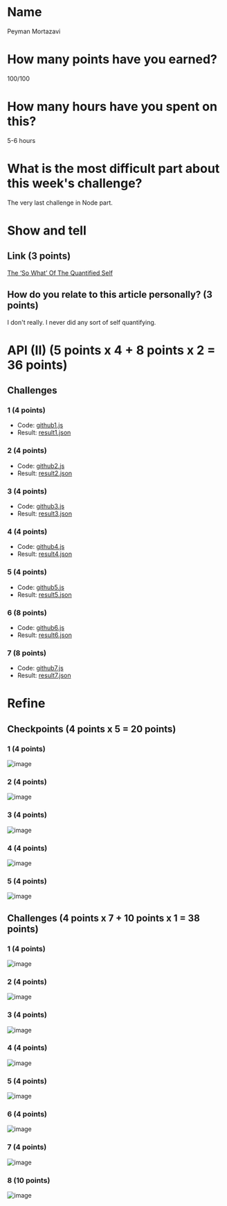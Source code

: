 # Name

Peyman Mortazavi

# How many points have you earned?

100/100

# How many hours have you spent on this?

5-6 hours

# What is the most difficult part about this week's challenge?

The very last challenge in Node part.

# Show and tell

## Link (3 points)

[The ‘So What’ Of The Quantified Self](http://techcrunch.com/2012/03/31/quantified-self-so-what/)

## How do you relate to this article personally? (3 points)

I don't really. I never did any sort of self quantifying.

# API (II) (5 points x 4 + 8 points x 2 = 36 points)

## Challenges

### 1 (4 points)

* Code: [github1.js](github1.js)
* Result: [result1.json](result1.json)

### 2 (4 points)

* Code: [github2.js](github2.js)
* Result: [result2.json](result2.json)

### 3 (4 points)

* Code: [github3.js](github3.js)
* Result: [result3.json](result.json)

### 4 (4 points)

* Code: [github4.js](github4.js)
* Result: [result4.json](result4.json)

### 5 (4 points)

* Code: [github5.js](github5.js)
* Result: [result5.json](result5.json)

### 6 (8 points)

* Code: [github6.js](github6.js)
* Result: [result6.json](result6.json)

### 7 (8 points)

* Code: [github7.js](github7.js)
* Result: [result7.json](result7.json)


# Refine

## Checkpoints (4 points x 5 = 20 points)

### 1 (4 points)

![image](https://dl.dropboxusercontent.com/u/44502811/big%20data%20screenshots/Week%204/chk1.png)

### 2 (4 points)

![image](https://dl.dropboxusercontent.com/u/44502811/big%20data%20screenshots/Week%204/chk2.png)

### 3 (4 points)

![image](https://dl.dropboxusercontent.com/u/44502811/big%20data%20screenshots/Week%204/chk3.png)

### 4 (4 points)

![image](https://dl.dropboxusercontent.com/u/44502811/big%20data%20screenshots/Week%204/chk4.png)

### 5 (4 points)

![image](https://dl.dropboxusercontent.com/u/44502811/big%20data%20screenshots/Week%204/chk5.png)

## Challenges (4 points x 7 + 10 points x 1 = 38 points)

### 1 (4 points)

![image](https://dl.dropboxusercontent.com/u/44502811/big%20data%20screenshots/Week%204/chl1.png)

### 2 (4 points)

![image](https://dl.dropboxusercontent.com/u/44502811/big%20data%20screenshots/Week%204/chl2.png)

### 3 (4 points)

![image](https://dl.dropboxusercontent.com/u/44502811/big%20data%20screenshots/Week%204/chl3.png)

### 4 (4 points)

![image](https://dl.dropboxusercontent.com/u/44502811/big%20data%20screenshots/Week%204/chl4.png)

### 5 (4 points)

![image](https://dl.dropboxusercontent.com/u/44502811/big%20data%20screenshots/Week%204/chl5.png)

### 6 (4 points)

![image](https://dl.dropboxusercontent.com/u/44502811/big%20data%20screenshots/Week%204/chl6.png)

### 7 (4 points)

![image](https://dl.dropboxusercontent.com/u/44502811/big%20data%20screenshots/Week%204/chl7.png)

### 8 (10 points)

![image](https://dl.dropboxusercontent.com/u/44502811/big%20data%20screenshots/Week%204/chl8.png)
